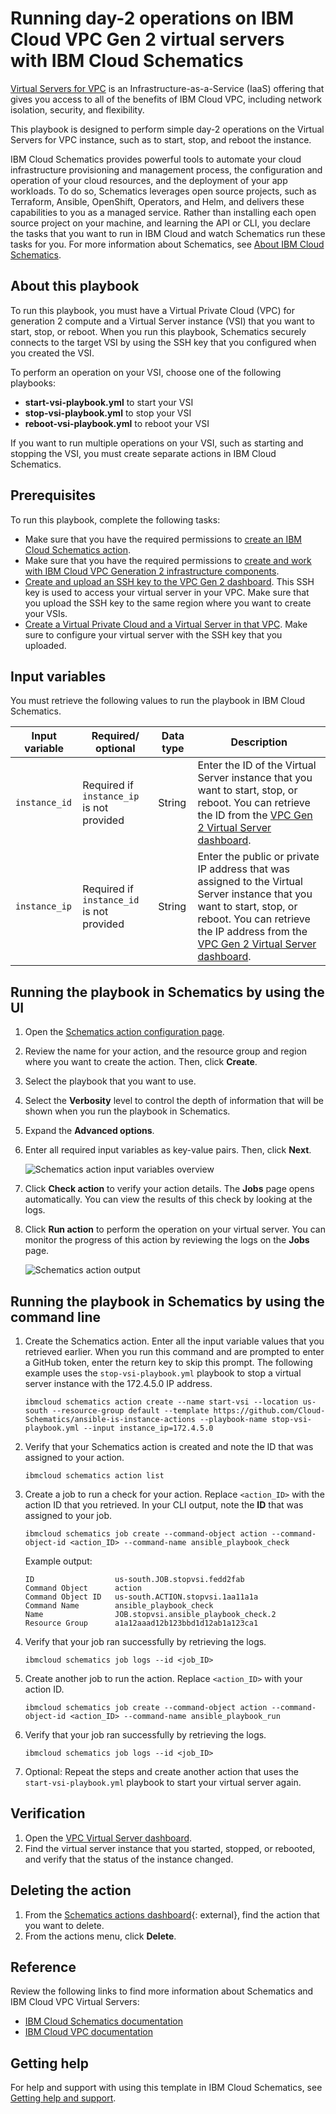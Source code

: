 # Running day-2 operations on IBM Cloud VPC Gen 2 virtual servers with IBM Cloud Schematics

[Virtual Servers for VPC](https://cloud.ibm.com/docs/vpc?topic=vpc-about-advanced-virtual-servers) is an Infrastructure-as-a-Service (IaaS) offering that gives you access to all of the benefits of IBM Cloud VPC, including network isolation, security, and flexibility.

This playbook is designed to perform simple day-2 operations on the Virtual Servers for VPC instance, such as to start, stop, and reboot the instance.

IBM Cloud Schematics provides powerful tools to automate your cloud infrastructure provisioning and management process, the configuration and operation of your cloud resources, and the deployment of your app workloads.  To do so, Schematics leverages open source projects, such as Terraform, Ansible, OpenShift, Operators, and Helm, and delivers these capabilities to you as a managed service. Rather than installing each open source project on your machine, and learning the API or CLI, you declare the tasks that you want to run in IBM Cloud and watch Schematics run these tasks for you. For more information about Schematics, see [About IBM Cloud Schematics](https://cloud.ibm.com/docs/schematics?topic=schematics-about-schematics).

## About this playbook

To run this playbook, you must have a Virtual Private Cloud (VPC) for generation 2 compute and a Virtual Server instance (VSI) that you want to start, stop, or reboot. When you run this playbook, Schematics securely connects to the target VSI by using the SSH key that you configured when you created the VSI.

To perform an operation on your VSI, choose one of the following playbooks:
- **start-vsi-playbook.yml** to start your VSI
- **stop-vsi-playbook.yml** to stop your VSI
- **reboot-vsi-playbook.yml** to reboot your VSI

If you want to run multiple operations on your VSI, such as starting and stopping the VSI, you must create separate actions in IBM Cloud Schematics.

## Prerequisites

To run this playbook, complete the following tasks:
- Make sure that you have the required permissions to [create an IBM Cloud Schematics action](https://cloud.ibm.com/docs/schematics?topic=schematics-access).
- Make sure that you have the required permissions to [create and work with IBM Cloud VPC Generation 2 infrastructure components](https://cloud.ibm.com/docs/vpc?topic=vpc-iam-getting-started).
- [Create and upload an SSH key to the VPC Gen 2 dashboard](https://cloud.ibm.com/docs/vpc?topic=vpc-ssh-keys). This SSH key is used to access your virtual server in your VPC. Make sure that you upload the SSH key to the same region where you want to create your VSIs.
- [Create a Virtual Private Cloud and a Virtual Server in that VPC](https://cloud.ibm.com/docs/vpc?topic=vpc-getting-started). Make sure to configure your virtual server with the SSH key that you uploaded.

## Input variables

You must retrieve the following values to run the playbook in IBM Cloud Schematics.

|Input variable|Required/ optional|Data type|Description|
|--|--|--|--|
|`instance_id`|Required if `instance_ip` is not provided|String|Enter the ID of the Virtual Server instance that you want to start, stop, or reboot. You can retrieve the ID from the [VPC Gen 2 Virtual Server dashboard](https://cloud.ibm.com/vpc-ext/compute/vs).|
|`instance_ip`|Required if `instance_id` is not provided|String|Enter the public or private IP address that was assigned to the Virtual Server instance that you want to start, stop, or reboot. You can retrieve the IP address from the [VPC Gen 2 Virtual Server dashboard](https://cloud.ibm.com/vpc-ext/compute/vs). |

## Running the playbook in Schematics by using the UI

1. Open the [Schematics action configuration page](https://cloud.ibm.com/schematics/actions/create?name=ansible-is-instance-actions&url=https://github.com/Cloud-Schematics/ansible-is-instance-actions).
2. Review the name for your action, and the resource group and region where you want to create the action. Then, click **Create**.
3. Select the playbook that you want to use.
4. Select the **Verbosity** level to control the depth of information that will be shown when you run the playbook in Schematics.
5. Expand the **Advanced options**.
6. Enter all required input variables as key-value pairs. Then, click **Next**.

   ![Schematics action input variables overview](/images/action_input_parameters.png)
   
7. Click **Check action** to verify your action details. The **Jobs** page opens automatically. You can view the results of this check by looking at the logs.
8. Click **Run action** to perform the operation on your virtual server. You can monitor the progress of this action by reviewing the logs on the **Jobs** page.

   ![Schematics action output](/images/action_output.png)

## Running the playbook in Schematics by using the command line

1. Create the Schematics action. Enter all the input variable values that you retrieved earlier. When you run this command and are prompted to enter a GitHub token, enter the return key to skip this prompt. The following example uses the `stop-vsi-playbook.yml` playbook to stop a virtual server instance with the 172.4.5.0 IP address.
   ```
   ibmcloud schematics action create --name start-vsi --location us-south --resource-group default --template https://github.com/Cloud-Schematics/ansible-is-instance-actions --playbook-name stop-vsi-playbook.yml --input instance_ip=172.4.5.0
   ```

2. Verify that your Schematics action is created and note the ID that was assigned to your action.
   ```
   ibmcloud schematics action list
   ```

3. Create a job to run a check for your action. Replace `<action_ID>` with the action ID that you retrieved. In your CLI output, note the **ID** that was assigned to your job.
   ```
   ibmcloud schematics job create --command-object action --command-object-id <action_ID> --command-name ansible_playbook_check
   ```

   Example output:
   ```
   ID                  us-south.JOB.stopvsi.fedd2fab
   Command Object      action
   Command Object ID   us-south.ACTION.stopvsi.1aa11a1a
   Command Name        ansible_playbook_check
   Name                JOB.stopvsi.ansible_playbook_check.2
   Resource Group      a1a12aaad12b123bbd1d12ab1a123ca1
   ```

4. Verify that your job ran successfully by retrieving the logs.
   ```
   ibmcloud schematics job logs --id <job_ID>
   ```

5. Create another job to run the action. Replace `<action_ID>` with your action ID.
   ```
   ibmcloud schematics job create --command-object action --command-object-id <action_ID> --command-name ansible_playbook_run
   ```

6. Verify that your job ran successfully by retrieving the logs.
   ```
   ibmcloud schematics job logs --id <job_ID>
   ```

7. Optional: Repeat the steps and create another action that uses the `start-vsi-playbook.yml` playbook to start your virtual server again.

## Verification

1. Open the [VPC Virtual Server dashboard](https://cloud.ibm.com/vpc-ext/compute/vs).
2. Find the virtual server instance that you started, stopped, or rebooted, and verify that the status of the instance changed.

## Deleting the action

1. From the [Schematics actions dashboard](https://cloud.ibm.com/schematics/actions){: external}, find the action that you want to delete.
2. From the actions menu, click **Delete**.

## Reference

Review the following links to find more information about Schematics and IBM Cloud VPC Virtual Servers:

- [IBM Cloud Schematics documentation](https://cloud.ibm.com/docs/schematics)
- [IBM Cloud VPC documentation](https://cloud.ibm.com/docs/vpc?topic=vpc-getting-started)

## Getting help

For help and support with using this template in IBM Cloud Schematics, see [Getting help and support](https://cloud.ibm.com/docs/schematics?topic=schematics-schematics-help).
